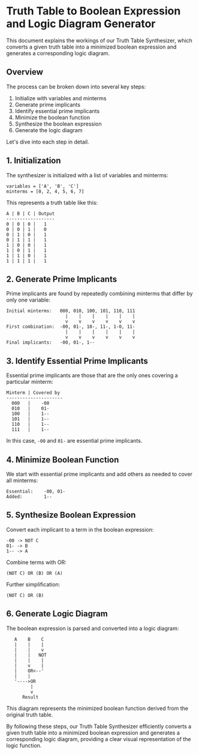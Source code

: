 # Truth Table to Boolean Expression and Logic Diagram Generator

This document explains the workings of our Truth Table Synthesizer, which converts a given truth table into a minimized boolean expression and generates a corresponding logic diagram.

## Overview

The process can be broken down into several key steps:

1. Initialize with variables and minterms
2. Generate prime implicants
3. Identify essential prime implicants
4. Minimize the boolean function
5. Synthesize the boolean expression
6. Generate the logic diagram

Let's dive into each step in detail.

## 1. Initialization

The synthesizer is initialized with a list of variables and minterms:

```
variables = ['A', 'B', 'C']
minterms = [0, 2, 4, 5, 6, 7]
```

This represents a truth table like this:

```
A | B | C | Output
------------------
0 | 0 | 0 |   1
0 | 0 | 1 |   0
0 | 1 | 0 |   1
0 | 1 | 1 |   1
1 | 0 | 0 |   1
1 | 0 | 1 |   1
1 | 1 | 0 |   1
1 | 1 | 1 |   1
```

## 2. Generate Prime Implicants

Prime implicants are found by repeatedly combining minterms that differ by only one variable:

```
Initial minterms:   000, 010, 100, 101, 110, 111
                      |    |    |    |    |    |
                      v    v    v    v    v    v
First combination:  -00, 01-, 10-, 11-, 1-0, 11-
                      |    |    |    |    |    |
                      v    v    v    v    v    v
Final implicants:   -00, 01-, 1--
```

## 3. Identify Essential Prime Implicants

Essential prime implicants are those that are the only ones covering a particular minterm:

```
Minterm | Covered by
---------------------
  000   |    -00
  010   |    01-
  100   |    1--
  101   |    1--
  110   |    1--
  111   |    1--
```

In this case, `-00` and `01-` are essential prime implicants.

## 4. Minimize Boolean Function

We start with essential prime implicants and add others as needed to cover all minterms:

```
Essential:    -00, 01-
Added:        1--
```

## 5. Synthesize Boolean Expression

Convert each implicant to a term in the boolean expression:

```
-00 -> NOT C
01- -> B
1-- -> A
```

Combine terms with OR:

```
(NOT C) OR (B) OR (A)
```

Further simplification:

```
(NOT C) OR (B)
```

## 6. Generate Logic Diagram

The boolean expression is parsed and converted into a logic diagram:

```
   A    B    C
   |    |    |
   |    |    v
   |    |   NOT
   |    |    |
   |    v    |
   |    OR<--'
   |    |
   '---->OR
         |
         v
      Result
```

This diagram represents the minimized boolean function derived from the original truth table.

By following these steps, our Truth Table Synthesizer efficiently converts a given truth table into a minimized boolean expression and generates a corresponding logic diagram, providing a clear visual representation of the logic function.
